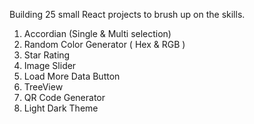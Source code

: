 Building 25 small React projects to brush up on the skills.

1. Accordian (Single & Multi selection)
2. Random Color Generator ( Hex & RGB )
3. Star Rating
4. Image Slider
5. Load More Data Button
6. TreeView
7. QR Code Generator
8. Light Dark Theme
